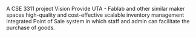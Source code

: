 A CSE 3311 project
Vision
Provide UTA - Fablab and other similar maker spaces high-quality and cost-effective scalable inventory management integrated Point of Sale system in which staff and admin can facilitate the purchase of goods. 

